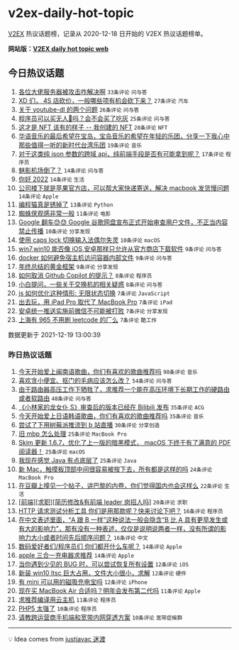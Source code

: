 # v2ex-daily-hot-topic

[V2EX](https://www.v2ex.com/) 热议话题榜，记录从 2020-12-18 日开始的 V2EX 热议话题榜单。

**网站版：[V2EX daily hot topic web](https://boojack.github.io/v2ex-daily-hot-topic-web/)**

## 今日热议话题

<!-- TODAY BEGIN -->

1. [各位大佬服务器被攻击咋解决啊](https://www.v2ex.com/t/823080) `33条评论` `问与答`
1. [XD 们， 4S 店砍价，一般哪些项有机会砍下来？](https://www.v2ex.com/t/823078) `27条评论` `汽车`
1. [关于 youtube-dl 的两个问题](https://www.v2ex.com/t/823085) `26条评论` `问与答`
1. [程序员可以买无人🐔吗？会不会买了吃灰](https://www.v2ex.com/t/823112) `25条评论` `问与答`
1. [这才是 NFT 该有的样子 -- 我创建的 NFT](https://www.v2ex.com/t/823134) `20条评论` `NFT`
1. [华语音乐的最后希望在宝岛，宝岛音乐的希望在年轻的乐团，分享一下我心中那些值得一听的新时代台湾乐团](https://www.v2ex.com/t/823123) `19条评论` `音乐`
1. [对于这类纯 json 参数的跨域 api，纯前端手段是否有可能拿到呢？](https://www.v2ex.com/t/823095) `17条评论` `程序员`
1. [魅影机场倒了？](https://www.v2ex.com/t/823163) `14条评论` `问与答`
1. [你好 2022](https://www.v2ex.com/t/823160) `14条评论` `生活`
1. [公司楼下就是苹果官方店，可以帮大家快递寄送，解决 macbook 发货慢问题](https://www.v2ex.com/t/823148) `14条评论` `Apple`
1. [编程猫真是锈掉了](https://www.v2ex.com/t/823151) `13条评论` `Python`
1. [蜘蛛侠观感非常一般](https://www.v2ex.com/t/823121) `11条评论` `电影`
1. [Google 翻车😓😓 Google 谷歌网盘宣布正式开始审查用户文件，不正当内容禁止传播](https://www.v2ex.com/t/823166) `10条评论` `分享发现`
1. [使用 caps lock 切换输入法偶尔失灵](https://www.v2ex.com/t/823147) `10条评论` `macOS`
1. [win7,win10 能否像 iOS,安卓那样只允许从官方商店下载软件](https://www.v2ex.com/t/823161) `9条评论` `问与答`
1. [docker 如何避免宿主机访问容器内部文件](https://www.v2ex.com/t/823109) `9条评论` `问与答`
1. [年终总结的黄金框架](https://www.v2ex.com/t/823082) `9条评论` `分享发现`
1. [如何取消 Github Copilot 的提示？](https://www.v2ex.com/t/823111) `8条评论` `程序员`
1. [小白提问，一些关于交换机的相关疑惑](https://www.v2ex.com/t/823076) `8条评论` `问与答`
1. [js 如何优化这种情形: 无限状态切换](https://www.v2ex.com/t/823157) `7条评论` `JavaScript`
1. [出去玩，用 iPad Pro 取代了 MacBook Pro](https://www.v2ex.com/t/823142) `7条评论` `iPad`
1. [安卓统一推送实施前微信不可能被打败](https://www.v2ex.com/t/823104) `7条评论` `分享发现`
1. [上海有 965 不用刷 leetcode 的厂么](https://www.v2ex.com/t/823083) `7条评论` `酷工作`

数据更新于 2021-12-19 13:00:39

<!-- TODAY END -->

### 昨日热议话题

<!-- YESTERDAY BEGIN -->

1. [今天开始爱上闽南语歌曲，你们有喜欢的歌曲推荐吗](https://www.v2ex.com/t/822962) `90条评论` `音乐`
1. [喜欢贪小便宜、抠门的毛病应该怎么改？](https://www.v2ex.com/t/823019) `54条评论` `问与答`
1. [由于路由器高压工作下牺牲了，求推荐一个能在高压环境下长期工作的硬路由或者软路由](https://www.v2ex.com/t/822985) `48条评论` `问与答`
1. [《小林家的龙女仆 S》审查后的版本已经在 Bilibili 发布](https://www.v2ex.com/t/823006) `35条评论` `ACG`
1. [今天开始爱上日语韩语歌曲，你们有喜欢的歌曲推荐吗](https://www.v2ex.com/t/823014) `35条评论` `音乐`
1. [尝试了下用树莓派推流到 b 站直播](https://www.v2ex.com/t/822941) `30条评论` `分享创造`
1. [旧 mbp 怎么处理](https://www.v2ex.com/t/822969) `25条评论` `MacBook Pro`
1. [Skim 更新 1.6.7，优化了上一版的暗黑模式， macOS 下终于有了满意的 PDF 阅读器！](https://www.v2ex.com/t/823002) `25条评论` `macOS`
1. [我现在感觉 Java 有点底层了](https://www.v2ex.com/t/823011) `25条评论` `Java`
1. [新 Mac，触摸板顶部中间很容易被按下去，所有都是这样的吗](https://www.v2ex.com/t/822948) `24条评论` `MacBook Pro`
1. [在豆瓣上撞见一个帖子，讲巴黎的内卷，你们觉得国内也会这样么](https://www.v2ex.com/t/823044) `22条评论` `生活`
1. [[前端][求职][简历修改&有前端 leader 岗招人吗]](https://www.v2ex.com/t/823018) `20条评论` `求职`
1. [HTTP 请求测试分析工具 你们是用那款呢？快来讨论下吧？](https://www.v2ex.com/t/823040) `16条评论` `程序员`
1. [在中文表述里面，“A 跟 B 一样”这种说法一般会隐含“B 比 A 具有更早发生或有大的影响力”，那有没有一种表述，仅仅是说明说两者一样，没有所谓的影响力大小或者时间先后顺序问题？](https://www.v2ex.com/t/822991) `16条评论` `中文`
1. [数码爱好者们/程序员们 你们都开什么车呢？](https://www.v2ex.com/t/823046) `14条评论` `Apple`
1. [apple 三合一充电器求推荐](https://www.v2ex.com/t/822998) `14条评论` `Apple`
1. [当你遇到少见的 BUG 时，可以尝试恢复所有设置](https://www.v2ex.com/t/822974) `12条评论` `iOS`
1. [新装 win10 ltsc 巨大占用，文件大小很小，求解](https://www.v2ex.com/t/822964) `12条评论` `硬件`
1. [有 mini 可以用的磁吸充电宝吗](https://www.v2ex.com/t/822944) `12条评论` `iPhone`
1. [现在买 MacBook Air 合适吗？明年会发布第二代吗](https://www.v2ex.com/t/823055) `11条评论` `Apple`
1. [求推荐编译用云主机](https://www.v2ex.com/t/823035) `11条评论` `程序员`
1. [PHP5 太强了](https://www.v2ex.com/t/823054) `10条评论` `程序员`
1. [请教跨运营商手机端和宽带内网穿透方案](https://www.v2ex.com/t/822950) `10条评论` `宽带症候群`

<!-- YESTERDAY END -->

---

💡 Idea comes from [justjavac 迷渡](https://github.com/justjavac/)

